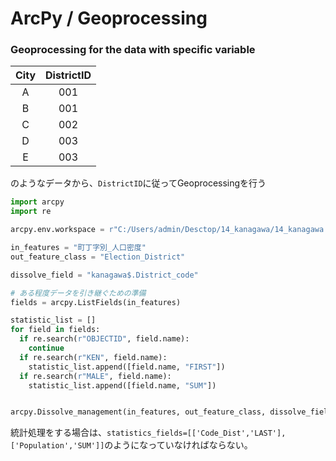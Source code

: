 # ArcPy / Geoprocessing

### Geoprocessing for the data with specific variable
| City | DistrictID |
|:----:|:----------:|
|   A  |     001    |
|   B  |     001    |
|   C  |     002    |
|   D  |     003    |
|   E  |     003    |
のようなデータから、`DistrictID`に従ってGeoprocessingを行う<br>

```Python
import arcpy
import re

arcpy.env.workspace = r"C:/Users/admin/Desctop/14_kanagawa/14_kanagawa.gdb"

in_features = "町丁字別_人口密度"
out_feature_class = "Election_District"

dissolve_field = "kanagawa$.District_code"

# ある程度データを引き継ぐための準備
fields = arcpy.ListFields(in_features)

statistic_list = []
for field in fields:
  if re.search(r"OBJECTID", field.name):
    continue
  if re.search(r"KEN", field.name):
    statistic_list.append([field.name, "FIRST"])
  if re.search(r"MALE", field.name):
    statistic_list.append([field.name, "SUM"])


arcpy.Dissolve_management(in_features, out_feature_class, dissolve_field, statistic_list, "MULTI_PART", "DISSOLVE_LINES")
```
統計処理をする場合は、`statistics_fields=[['Code_Dist','LAST'],['Population','SUM']]`のようになっていなければならない。
